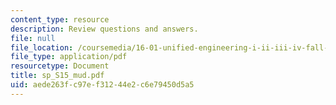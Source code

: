 ```yaml
---
content_type: resource
description: Review questions and answers.
file: null
file_location: /coursemedia/16-01-unified-engineering-i-ii-iii-iv-fall-2005-spring-2006/aede263fc97ef31244e2c6e79450d5a5_sp_S15_mud.pdf
file_type: application/pdf
resourcetype: Document
title: sp_S15_mud.pdf
uid: aede263f-c97e-f312-44e2-c6e79450d5a5
---
```

